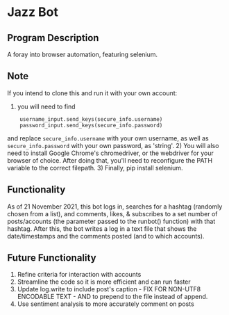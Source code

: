 # Jazz Bot
## Program Description
A foray into browser automation, featuring selenium.

## Note
If you intend to clone this and run it with your own account:
1) you will need to find 
```
    username_input.send_keys(secure_info.username) 
    password_input.send_keys(secure_info.password)
```
and replace `secure_info.username` with your own username, as well as `secure_info.password` with your own password, as 'string'.
2) You will also need to install Google Chrome's chromedriver, or the webdriver for your browser of choice. After doing that, you'll need to reconfigure the PATH variable to the correct filepath.
3) Finally, pip install selenium.

## Functionality
As of 21 November 2021, this bot logs in, searches for a hashtag (randomly chosen from a list), and comments, likes, & subscribes to a set number of posts/accounts (the parameter passed to the runbot() function) with that hashtag. After this, the bot writes a log in a text file that shows the date/timestamps and the comments posted (and to which accounts).

## Future Functionality
1. Refine criteria for interaction with accounts
2. Streamline the code so it is more efficient and can run faster
3. Update log.write to include post's caption - FIX FOR NON-UTF8 ENCODABLE TEXT - AND to prepend to the file instead of append.
4. Use sentiment analysis to more accurately comment on posts
